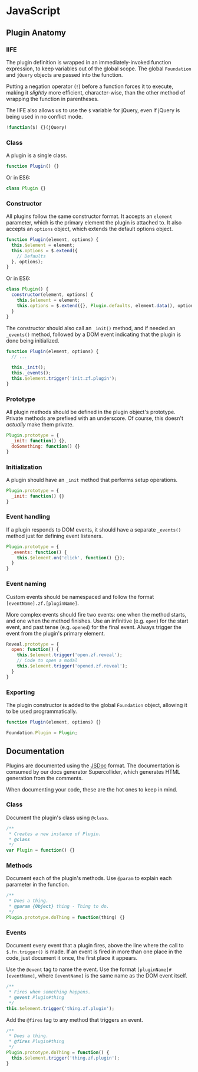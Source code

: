 # JavaScript

## Plugin Anatomy

### IIFE

The plugin definition is wrapped in an immediately-invoked function expression, to keep variables out of the global scope. The global `Foundation` and `jQuery` objects are passed into the function.

Putting a negation operator (`!`) before a function forces it to execute, making it *slightly* more efficient, character-wise, than the other method of wrapping the function in parentheses.

The IIFE also allows us to use the `$` variable for jQuery, even if jQuery is being used in no conflict mode.

```js
!function($) {}(jQuery)
```

### Class

A plugin is a single class.

```js
function Plugin() {}
```

Or in ES6:

```js
class Plugin {}
```

### Constructor

All plugins follow the same constructor format. It accepts an `element` parameter, which is the primary element the plugin is attached to. It also accepts an `options` object, which extends the default options object.

```js
function Plugin(element, options) {
  this.$element = element;
  this.options = $.extend({
    // Defaults
  }, options);
}
```

Or in ES6:

```js
class Plugin() {
  constructor(element, options) {
    this.$element = element;
    this.options = $.extend({}, Plugin.defaults, element.data(), options);
  }
}
```

The constructor should also call an `_init()` method, and if needed an `_events()` method, followed by a DOM event indicating that the plugin is done being initialized.

```js
function Plugin(element, options) {
  // ...

  this._init();
  this._events();
  this.$element.trigger('init.zf.plugin');
}
```

### Prototype

All plugin methods should be defined in the plugin object's prototype. Private methods are prefixed with an underscore. Of course, this doesn't *actually* make them private.

```js
Plugin.prototype = {
  _init: function() {},
  doSomething: function() {}
}
```

### Initialization

A plugin should have an `_init` method that performs setup operations.

```js
Plugin.prototype = {
  _init: function() {}
}
```

### Event handling

If a plugin responds to DOM events, it should have a separate `_events()` method just for defining event listeners.

```js
Plugin.prototype = {
  _events: function() {
    this.$element.on('click', function() {});
  }
}
```

### Event naming

Custom events should be namespaced and follow the format `[eventName].zf.[pluginName]`.

More complex events should fire two events: one when the method starts, and one when the method finishes. Use an infinitive (e.g. `open`) for the start event, and past tense (e.g. `opened`) for the final event. Always trigger the event from the plugin's primary element.

```js
Reveal.prototype = {
  open: function() {
    this.$element.trigger('open.zf.reveal');
    // Code to open a modal
    this.$element.trigger('opened.zf.reveal');
  }
}
```

### Exporting

The plugin constructor is added to the global `Foundation` object, allowing it to be used programmatically.

```js
function Plugin(element, options) {}

Foundation.Plugin = Plugin;
```

## Documentation

Plugins are documented using the [JSDoc](http://usejsdoc.org/) format. The documentation is consumed by our docs generator Supercollider, which generates HTML generation from the comments.

When documenting your code, these are the hot ones to keep in mind.

### Class

Document the plugin's class using `@class`.

```js
/**
 * Creates a new instance of Plugin.
 * @class
 */
var Plugin = function() {}
```

### Methods

Document each of the plugin's methods. Use `@param` to explain each parameter in the function.

```js
/**
 * Does a thing.
 * @param {Object} thing - Thing to do.
 */
Plugin.prototype.doThing = function(thing) {}
```

### Events

Document every event that a plugin fires, above the line where the call to `$.fn.trigger()` is made. If an event is fired in more than one place in the code, just document it once, the first place it appears.

Use the `@event` tag to name the event. Use the format `[pluginName]#[eventName]`, where `[eventName]` is the same name as the DOM event itself.

```js
/**
 * Fires when something happens.
 * @event Plugin#thing
 */
this.$element.trigger('thing.zf.plugin');
```

Add the `@fires` tag to any method that triggers an event.

```js
/**
 * Does a thing.
 * @fires Plugin#thing
 */
Plugin.prototype.doThing = function() {
  this.$element.trigger('thing.zf.plugin');
}
